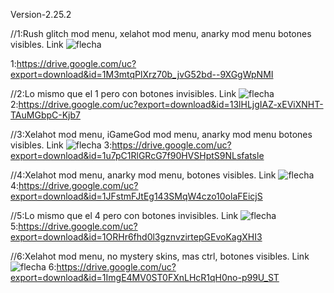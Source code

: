 Version-2.25.2

//1:Rush glitch mod menu, xelahot mod menu, anarky mod menu botones visibles.
                      Link
                      ![flecha](https://github.com/QxAngel/IOS-Tweaks-Base/assets/136937878/8e5f7013-0ea4-4fdc-9600-096501eee1ad)

1:https://drive.google.com/uc?export=download&id=1M3mtqPlXrz70b_jvG52bd--9XGgWpNMI


//2:Lo mismo que el 1 pero con botones invisibles.
                      Link
                      ![flecha](https://github.com/QxAngel/IOS-Tweaks-Base/assets/136937878/8e5f7013-0ea4-4fdc-9600-096501eee1ad)
2:https://drive.google.com/uc?export=download&id=13lHLjgIAZ-xEViXNHT-TAuMGbpC-Kjb7


//3:Xelahot mod menu, iGameGod mod menu, anarky mod menu botones visibles.
                      Link
                      ![flecha](https://github.com/QxAngel/IOS-Tweaks-Base/assets/136937878/8e5f7013-0ea4-4fdc-9600-096501eee1ad)
3:https://drive.google.com/uc?export=download&id=1u7pC1RlGRcG7f90HVSHptS9NLsfatsle


//4:Xelahot mod menu, anarky mod menu, botones visibles.
                      Link
                      ![flecha](https://github.com/QxAngel/IOS-Tweaks-Base/assets/136937878/8e5f7013-0ea4-4fdc-9600-096501eee1ad)
4:https://drive.google.com/uc?export=download&id=1JFstmFJtEg143SMqW4czo10olaFEicjS


//5:Lo mismo que el 4 pero con botones invisibles.
                      Link
                      ![flecha](https://github.com/QxAngel/IOS-Tweaks-Base/assets/136937878/8e5f7013-0ea4-4fdc-9600-096501eee1ad)
5:https://drive.google.com/uc?export=download&id=1ORHr6fhd0l3gznvzirtepGEvoKagXHI3


//6:Xelahot mod menu, no mystery skins, mas ctrl, botones visibles.
                      Link
                      ![flecha](https://github.com/QxAngel/IOS-Tweaks-Base/assets/136937878/8e5f7013-0ea4-4fdc-9600-096501eee1ad)
6:https://drive.google.com/uc?export=download&id=1ImgE4MV0ST0FXnLHcR1qH0no-p99U_ST
